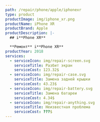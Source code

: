 ```yaml
---
path: /repair/phone/apple/iphonexr
type: product
productImage: img/iphone_xr.png
productName: iPhone XR
productBrand: Apple
productDescription: |-
  ## i**Phone XR**

  **Ремонт** i**Phone XR**
productYear: 2018
services:
  - serviceIcon: img/repair-screen.svg
    serviceTitle: Разбит экран
    serviceCost: 123.32$
  - serviceIcon: img/repair-case.svg
    serviceTitle: Замена задней крышки
    serviceCost: 43.23$
  - serviceIcon: img/repair-battery.svg
    serviceTitle: Замена батареи
    serviceCost: 4.34$
  - serviceIcon: img/repair-anything.svg
    serviceTitle: Неизвестная проблема
    serviceCost: ???$
---
```


